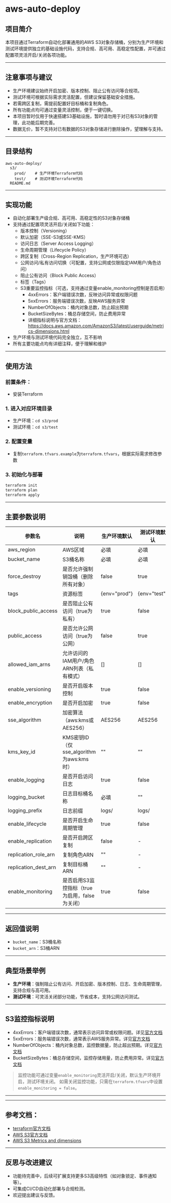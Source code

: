 # aws-auto-deploy

## 项目简介
本项目通过Terraform自动化部署通用的AWS S3对象存储桶，分别为生产环境和测试环境提供独立的基础设施代码，支持合规、高可用、高稳定性配置，并可通过配置项灵活开启/关闭各项功能。

---

## 注意事项与建议
- 生产环境建议始终开启加密、版本控制、阻止公有访问等合规项。
- 测试环境可根据实际需求灵活配置，但建议保留基础安全措施。
- 若需跨区复制，需提前配置好目标桶和复制角色。
- 所有功能点均可通过变量灵活控制，便于一键切换。
- 本项目暂时仅用于快速搭建S3基础设施，暂时请勿用于对已有S3对象的管理，此功能后期完善。
- 数据无价，暂不支持对已有数据的S3对象存储进行删除操作，望理解与支持。

---

## 目录结构
```
aws-auto-deploy/
  s3/
    prod/    # 生产环境Terraform代码
    test/    # 测试环境Terraform代码
  README.md
```

---

## 实现功能
- 自动化部署生产级合规、高可用、高稳定性的S3对象存储桶
- 支持通过配置项灵活开启/关闭如下功能：
  - 版本控制（Versioning）
  - 默认加密（SSE-S3或SSE-KMS）
  - 访问日志（Server Access Logging）
  - 生命周期管理（Lifecycle Policy）
  - 跨区复制（Cross-Region Replication，生产环境可选）
  - 公网访问/私有访问切换（可配置，支持公网或仅限指定IAM用户/角色访问）
  - 阻止公有访问（Block Public Access）
  - 标签（Tags）
  - S3重要监控指标（可选，支持通过变量enable_monitoring控制是否启用）
    - 4xxErrors：客户端错误次数，反映访问异常或权限问题
    - 5xxErrors：服务端错误次数，反映AWS服务异常
    - NumberOfObjects：桶内对象总数，防止超出预期
    - BucketSizeBytes：桶总存储空间，防止费用异常
    - 详细指标说明与官方文档：https://docs.aws.amazon.com/AmazonS3/latest/userguide/metrics-dimensions.html
- 生产环境与测试环境代码完全独立，互不影响
- 所有主要功能点均有详细注释，便于理解和维护

---

## 使用方法
### 前置条件：
- 安装Terraform

### 1. 进入对应环境目录
- 生产环境：`cd s3/prod`
- 测试环境：`cd s3/test`

### 2. 配置变量
- 复制`terraform.tfvars.example`为`terraform.tfvars`，根据实际需求修改参数

### 3. 初始化与部署
```sh
terraform init
terraform plan
terraform apply
```

---

## 主要参数说明
| 参数名                | 说明                                   | 生产环境默认 | 测试环境默认 |
|----------------------|----------------------------------------|--------------|--------------|
| aws_region           | AWS区域                                 | 必填         | 必填         |
| bucket_name          | S3桶名称                                | 必填         | 必填         |
| force_destroy        | 是否允许强制销毁桶（删除所有对象）      | false        | true         |
| tags                 | 资源标签                                | {env="prod"}| {env="test"}|
| block_public_access  | 是否阻止公有访问（true为私有）          | true         | false        |
| public_access        | 是否允许公网访问（true为公网）          | false        | true         |
| allowed_iam_arns     | 允许访问的IAM用户/角色ARN列表（私有模式）| []           | []           |
| enable_versioning    | 是否开启版本控制                        | true         | false        |
| enable_encryption    | 是否开启加密                            | true         | false        |
| sse_algorithm        | 加密算法（aws:kms或AES256）             | AES256       | AES256       |
| kms_key_id           | KMS密钥ID（仅sse_algorithm为aws:kms时） | ""          | ""          |
| enable_logging       | 是否开启访问日志                        | true         | false        |
| logging_bucket       | 日志目标桶名称                          | 必填         | ""          |
| logging_prefix       | 日志前缀                                | logs/        | logs/        |
| enable_lifecycle     | 是否开启生命周期管理                    | true         | false        |
| enable_replication   | 是否开启跨区复制                        | false        | -            |
| replication_role_arn | 复制角色ARN                             | ""          | -            |
| replication_dest_arn | 复制目标桶ARN                           | ""          | -            |
| enable_monitoring   | 是否启用S3监控指标（true为启用，false为关闭） | true         | false        |

---

## 返回值说明
- `bucket_name`：S3桶名称
- `bucket_arn`：S3桶ARN

---

## 典型场景举例
- **生产环境**：强制阻止公有访问、开启加密、版本控制、日志、生命周期管理，支持合规与高可用。
- **测试环境**：可灵活关闭部分功能，节省成本，支持公网访问测试。

---

## S3监控指标说明
- 4xxErrors：客户端错误次数，通常表示访问异常或权限问题。详见[官方文档](https://docs.aws.amazon.com/AmazonS3/latest/userguide/metrics-dimensions.html#s3-metrics-errors)
- 5xxErrors：服务端错误次数，通常表示AWS服务异常。详见[官方文档](https://docs.aws.amazon.com/AmazonS3/latest/userguide/metrics-dimensions.html#s3-metrics-errors)
- NumberOfObjects：桶内对象总数，监控数据量，防止超出预期。详见[官方文档](https://docs.aws.amazon.com/AmazonS3/latest/userguide/metrics-dimensions.html#s3-metrics-storage)
- BucketSizeBytes：桶总存储空间，监控存储用量，防止费用异常。详见[官方文档](https://docs.aws.amazon.com/AmazonS3/latest/userguide/metrics-dimensions.html#s3-metrics-storage)

> 监控功能可通过变量`enable_monitoring`灵活开启/关闭，默认生产环境开启，测试环境关闭。
如需关闭监控功能，只需在`terraform.tfvars`中设置`enable_monitoring = false`。

---

---
## 参考文档：
- [terraform官方文档](https://developer.hashicorp.com/terraform/tutorials/aws-get-started/install-cli)
- [AWS S3官方文档](https://docs.aws.amazon.com/zh_cn/AmazonS3/latest/userguide/Welcome.html)
- [AWS S3 Metrics and dimensions](https://docs.aws.amazon.com/AmazonS3/latest/userguide/metrics-dimensions.html#s3-metrics-storage)

---

## 反思与改进建议
- 功能待完善中，后续可扩展支持更多S3高级特性（如对象锁定、事件通知等）。
- 可集成CI/CD自动化部署与合规检测。
- 欢迎提出建议与反馈。